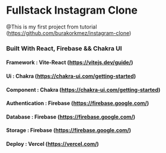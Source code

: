 # Fullstack Instagram Clone 
@This is my first project from tutorial (https://github.com/burakorkmez/instagram-clone)
### Built With React, Firebase && Chakra UI
#### Framework : Vite-React (https://vitejs.dev/guide/)
#### Ui : Chakra (https://chakra-ui.com/getting-started)
#### Component : Chakra (https://chakra-ui.com/getting-started)
#### Authentication : Firebase (https://firebase.google.com/)
#### Database : Firebase (https://firebase.google.com/)
#### Storage : Firebase (https://firebase.google.com/)
#### Deploy : Vercel (https://vercel.com/)


